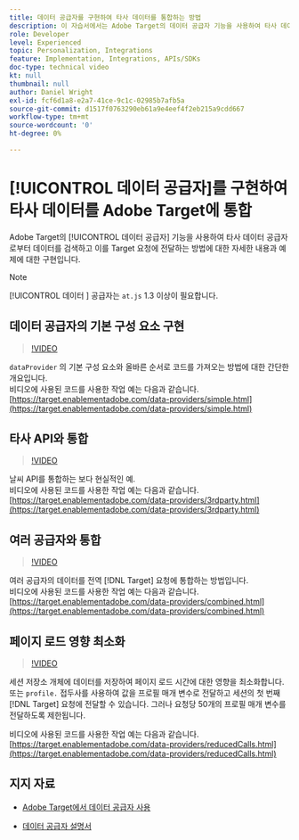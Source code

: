 ```yaml
---
title: 데이터 공급자를 구현하여 타사 데이터를 통합하는 방법
description: 이 자습서에서는 Adobe Target의 데이터 공급자 기능을 사용하여 타사 데이터 공급자로부터 데이터를 검색하고 이를 Target 요청에 전달하는 방법에 대한 구현 세부 사항과 예를 제공합니다.
role: Developer
level: Experienced
topic: Personalization, Integrations
feature: Implementation, Integrations, APIs/SDKs
doc-type: technical video
kt: null
thumbnail: null
author: Daniel Wright
exl-id: fcf6d1a8-e2a7-41ce-9c1c-02985b7afb5a
source-git-commit: d1517f0763290eb61a9e4eef4f2eb215a9cdd667
workflow-type: tm+mt
source-wordcount: '0'
ht-degree: 0%

---
```


# [!UICONTROL 데이터 공급자]를 구현하여 타사 데이터를 Adobe Target에 통합

Adobe Target의 [!UICONTROL 데이터 공급자] 기능을 사용하여 타사 데이터 공급자로부터 데이터를 검색하고 이를 Target 요청에 전달하는 방법에 대한 자세한 내용과 예제에 대한 구현입니다.

>[!NOTE]
>
>[!UICONTROL 데이터 ] 공급자는  `at.js` 1.3 이상이 필요합니다.

## 데이터 공급자의 기본 구성 요소 구현

>[!VIDEO](https://video.tv.adobe.com/v/22348/?quality=12)

`dataProvider` 의 기본 구성 요소와 올바른 순서로 코드를 가져오는 방법에 대한 간단한 개요입니다.\
비디오에 사용된 코드를 사용한 작업 예는 다음과 같습니다.
[https://target.enablementadobe.com/data-providers/simple.html](https://target.enablementadobe.com/data-providers/simple.html)

## 타사 API와 통합

>[!VIDEO](https://video.tv.adobe.com/v/22345/)

날씨 API를 통합하는 보다 현실적인 예.\
비디오에 사용된 코드를 사용한 작업 예는 다음과 같습니다.
[https://target.enablementadobe.com/data-providers/3rdparty.html](https://target.enablementadobe.com/data-providers/3rdparty.html)

## 여러 공급자와 통합

>[!VIDEO](https://video.tv.adobe.com/v/22346/)

여러 공급자의 데이터를 전역 [!DNL Target] 요청에 통합하는 방법입니다.\
비디오에 사용된 코드를 사용한 작업 예는 다음과 같습니다.
[https://target.enablementadobe.com/data-providers/combined.html](https://target.enablementadobe.com/data-providers/combined.html)

## 페이지 로드 영향 최소화

>[!VIDEO](https://video.tv.adobe.com/v/22347/)

세션 저장소 개체에 데이터를 저장하여 페이지 로드 시간에 대한 영향을 최소화합니다. 또는 `profile.` 접두사를 사용하여 값을 프로필 매개 변수로 전달하고 세션의 첫 번째 [!DNL Target] 요청에 전달할 수 있습니다. 그러나 요청당 50개의 프로필 매개 변수를 전달하도록 제한됩니다.

비디오에 사용된 코드를 사용한 작업 예는 다음과 같습니다. [https://target.enablementadobe.com/data-providers/reducedCalls.html](https://target.enablementadobe.com/data-providers/reducedCalls.html)

## 지지 자료

* [Adobe Target에서 데이터 공급자 사용](use-data-providers-to-integrate-third-party-data.md)

* [데이터 공급자 설명서](https://experienceleague.adobe.com/docs/target/using/implement-target/client-side/at-js-implementation/functions-overview/targetgobalsettings.html?lang=en#data-providers)
